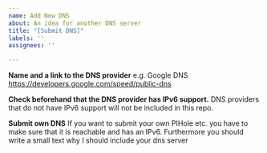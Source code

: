 ```yaml
---
name: Add New DNS
about: An idea for another DNS server
title: "[Submit DNS]"
labels: ''
assignees: ''

---
```


**Name and a link to the DNS provider**
e.g. Google DNS https://developers.google.com/speed/public-dns

**Check beforehand that the DNS provider has IPv6 support.**
DNS providers that do not have IPv6 support will not be included in this repo.

**Submit own DNS**
If you want to submit your own PIHole etc. you have to make sure that it is reachable and has an IPv6. Furthermore you should write a small text why I should include your dns server

